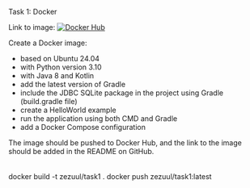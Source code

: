 Task 1: Docker

Link to image: [![Docker Hub](https://img.shields.io/badge/Docker%20Hub-View-blue?logo=docker)](https://hub.docker.com/r/zezuul/task1)

Create a Docker image:

- based on Ubuntu 24.04
- with Python version 3.10
- with Java 8 and Kotlin
- add the latest version of Gradle
- include the JDBC SQLite package in the project using Gradle (build.gradle file)
- create a HelloWorld example
- run the application using both CMD and Gradle
- add a Docker Compose configuration

The image should be pushed to Docker Hub, and the link to the image should be added in the README on GitHub.

######

docker build -t zezuul/task1 .
docker push zezuul/task1:latest
